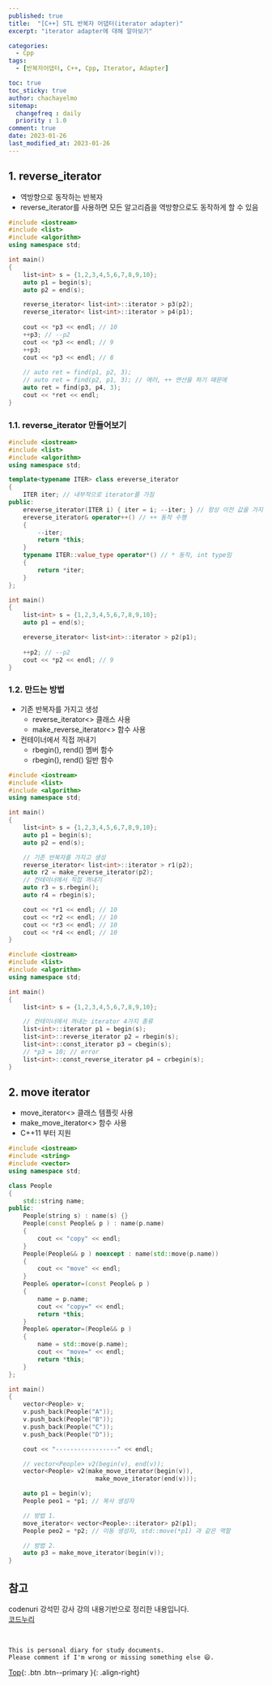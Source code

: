 ```yaml
---
published: true
title:  "[C++] STL 반복자 어댑터(iterator adapter)"
excerpt: "iterator adapter에 대해 알아보기"

categories:
  - Cpp
tags:
  - [반복자어댑터, C++, Cpp, Iterator, Adapter]

toc: true
toc_sticky: true
author: chachayelmo
sitemap:
  changefreq : daily
  priority : 1.0
comment: true
date: 2023-01-26
last_modified_at: 2023-01-26
---
```


## 1. reverse_iterator

- 역방향으로 동작하는 반복자
- reverse_iterator를 사용하면 모든 알고리즘을 역방향으로도 동작하게 할 수 있음

```cpp
#include <iostream>
#include <list>
#include <algorithm>
using namespace std;

int main()
{
    list<int> s = {1,2,3,4,5,6,7,8,9,10};
    auto p1 = begin(s);
    auto p2 = end(s);

    reverse_iterator< list<int>::iterator > p3(p2);
    reverse_iterator< list<int>::iterator > p4(p1);
    
    cout << *p3 << endl; // 10
    ++p3; // --p2
    cout << *p3 << endl; // 9
    ++p3;
    cout << *p3 << endl; // 8
    
    // auto ret = find(p1, p2, 3);
    // auto ret = find(p2, p1, 3); // 에러, ++ 연산을 하기 때문에
    auto ret = find(p3, p4, 3);
    cout << *ret << endl;
}
```

### 1.1. reverse_iterator 만들어보기

```cpp
#include <iostream>
#include <list>
#include <algorithm>
using namespace std;

template<typename ITER> class ereverse_iterator
{
    ITER iter; // 내부적으로 iterator를 가짐
public:
    ereverse_iterator(ITER i) { iter = i; --iter; } // 항상 이전 값을 가지기 때문에 -- 연산
    ereverse_iterator& operator++() // ++ 동작 수행
    {
        --iter;
        return *this;
    }
    typename ITER::value_type operator*() // * 동작, int type임
    {
        return *iter;
    }
};

int main()
{
    list<int> s = {1,2,3,4,5,6,7,8,9,10};
    auto p1 = end(s);

    ereverse_iterator< list<int>::iterator > p2(p1);
    
    ++p2; // --p2
    cout << *p2 << endl; // 9
}
```

### 1.2. 만드는 방법

- 기존 반복자를 가지고 생성
    - reverse_iterator<> 클래스 사용
    - make_reverse_iterator<> 함수 사용
- 컨테이너에서 직접 꺼내기
    - rbegin(), rend() 멤버 함수
    - rbegin(), rend() 일반 함수

```cpp
#include <iostream>
#include <list>
#include <algorithm>
using namespace std;

int main()
{
    list<int> s = {1,2,3,4,5,6,7,8,9,10};
    auto p1 = begin(s);
    auto p2 = end(s);

    // 기존 반복자를 가지고 생성
    reverse_iterator< list<int>::iterator > r1(p2);
    auto r2 = make_reverse_iterator(p2);    
    // 컨테이너에서 직접 꺼내기
    auto r3 = s.rbegin();
    auto r4 = rbegin(s);

    cout << *r1 << endl; // 10
    cout << *r2 << endl; // 10
    cout << *r3 << endl; // 10
    cout << *r4 << endl; // 10
}
```

```cpp
#include <iostream>
#include <list>
#include <algorithm>
using namespace std;

int main()
{
    list<int> s = {1,2,3,4,5,6,7,8,9,10};

    // 컨테이너에서 꺼내는 iterator 4가지 종류
    list<int>::iterator p1 = begin(s);
    list<int>::reverse_iterator p2 = rbegin(s);
    list<int>::const_iterator p3 = cbegin(s);
    // *p3 = 10; // error
    list<int>::const_reverse_iterator p4 = crbegin(s);
}
```

## 2. move iterator

- move_iterator<> 클래스 템플릿 사용
- make_move_iterator<> 함수 사용
- C++11 부터 지원

```cpp
#include <iostream>
#include <string>
#include <vector>
using namespace std;

class People
{
    std::string name;
public:
    People(string s) : name(s) {}
    People(const People& p ) : name(p.name)
    {
        cout << "copy" << endl;
    }
    People(People&& p ) noexcept : name(std::move(p.name))
    {
        cout << "move" << endl;
    }
    People& operator=(const People& p )
    {
        name = p.name;
        cout << "copy=" << endl;
        return *this;
    }
    People& operator=(People&& p )
    {
        name = std::move(p.name);
        cout << "move=" << endl;
        return *this;
    }
};

int main()
{
    vector<People> v;
    v.push_back(People("A"));
    v.push_back(People("B"));
    v.push_back(People("C"));
    v.push_back(People("D"));

    cout << "-----------------" << endl;

    // vector<People> v2(begin(v), end(v));
    vector<People> v2(make_move_iterator(begin(v)),
                        make_move_iterator(end(v)));

    auto p1 = begin(v);
    People peo1 = *p1; // 복사 생성자

    // 방법 1.
    move_iterator< vector<People>::iterator> p2(p1);
    People peo2 = *p2; // 이동 생성자, std::move(*p1) 과 같은 역할

    // 방법 2.
    auto p3 = make_move_iterator(begin(v));
}
```

## 참고
codenuri 강석민 강사 강의 내용기반으로 정리한 내용입니다.  
[코드누리](https://github.com/codenuri)  

<br>

    This is personal diary for study documents.
    Please comment if I'm wrong or missing something else 😄. 

[Top](#){: .btn .btn--primary }{: .align-right}